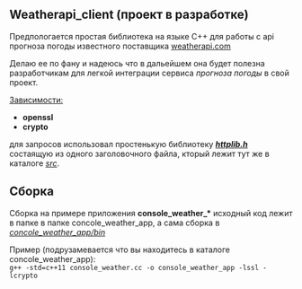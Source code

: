 ## Weatherapi_client (проект в разработке)

Предпологается простая библиотека на языке С++ для работы c api прогноза погоды известного поставщика [weatherapi.com](https://www.weatherapi.com)

Делаю ее по фану и надеюсь что в дальейшем она будет полезна разработчикам для легкой интеграции сервиса <i>прогноза погоды</i> в свой проект.

<u>Зависимости:</u>
- <b>openssl</b>
- <b>crypto</b>

для запросов использовал простенькую библиотеку [<b><i>httplib.h</i></b>](https://github.com/yhirose/cpp-httplib) состаящую из одного заголовочного файла, кторый лежит тут же в каталоге <i><u>src</i></u>.

## Сборка
Сборка на примере приложения <b>console_weather_*</b> исходный код лежит в папке в папке concole_weather_app, а сама сборка в <i><u>concole_weather_app/bin</i></u> <br>

Пример (подрузамевается что вы находитесь в каталоге concole_weather_app):<br>
`g++ -std=c++11 console_weather.cc -o console_weather_app -lssl -lcrypto`
